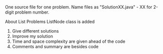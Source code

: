 One source file for one problem.
Name files as "SolutionXX.java" - XX for 2-digit problem number.

About List Problems 
ListNode class is added 

1. Give different solutions 
2. Improve my solution 
3. Time and space complexity are given ahead of the code 
4. Comments and summary are besides code 

